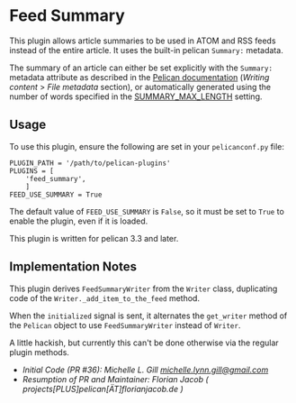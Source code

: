 # Feed Summary #
This plugin allows article summaries to be used in ATOM and RSS feeds instead of the entire article. It uses the
built-in pelican `Summary:` metadata.

The summary of an article can either be set explicitly with the `Summary:` metadata attribute as described in the
[Pelican documentation](http://docs.getpelican.com/) (*Writing content* > *File metadata* section),
or automatically generated using the number of words specified in the
[SUMMARY_MAX_LENGTH](http://docs.getpelican.com/en/latest/settings.html) setting.

## Usage ##
To use this plugin, ensure the following are set in your `pelicanconf.py` file:

    PLUGIN_PATH = '/path/to/pelican-plugins'
    PLUGINS = [
		'feed_summary',
		]
    FEED_USE_SUMMARY = True

The default value of `FEED_USE_SUMMARY` is `False`, so it must be set to `True` to enable the plugin, even if it is loaded.

This plugin is written for pelican 3.3 and later.


## Implementation Notes ##

This plugin derives `FeedSummaryWriter` from the `Writer` class, duplicating code of the `Writer._add_item_to_the_feed` method.

When the `initialized` signal is sent, it alternates the `get_writer` method of the `Pelican` object to use `FeedSummaryWriter` instead of `Writer`.

A little hackish, but currently this can't be done otherwise via the regular plugin methods.

 * *Initial Code (PR #36): Michelle L. Gill <michelle.lynn.gill@gmail.com>*
 * *Resumption of PR and Maintainer: Florian Jacob ( projects[PLUS]pelican[ÄT]florianjacob.de )*
